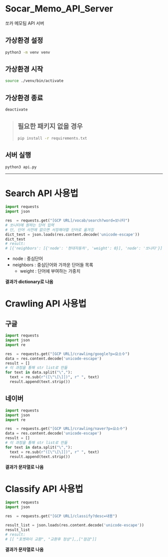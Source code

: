 # Socar_Memo_API_Server
쏘카 메모팀  API 서버

## 가상환경 설정
```bash
python3 -m venv venv
```
## 가상환경 시작
```bash
source ./venv/bin/activate 
```

## 가상환경 종료
```bash
deactivate
```

> ## 필요한 패키지 없을 경우
> ```bash
> pip install -r requirements.txt
> ```

## 서버 실행
```bash
python3 api.py
```

****

# Search API 사용법

```python
import requests
import json

res  = requests.get("[GCP URL]/vocab/search?word=쏘나타")
# 쏘나타에 원하는 단어 입력
# 단, 단어 사전에 없으면 서칭해야할 단어로 옮겨짐
dict_test = json.loads(res.content.decode('unicode-escape'))
dict_test
# result:
# [{'neighbors': [{'node': '현대자동차', 'weight': 0}], 'node': '쏘나타'}]
```

* node : 중심단어
* neighbors : 중심단어와 가까운 단어들 목록
  * weight : 단어에 부여하는 가중치
  
**결과가 dictionary로 나옴**

# Crawling API 사용법
## 구글
```python
import requests
import json
import re

res  = requests.get("[GCP URL]/crawling/google?p=요소수")
data = res.content.decode('unicode-escape')
result = []
# 이 과정을 통해 str list로 만듦
for text in data.split("\","):
  text = re.sub(r"([\"\[\]])", r" ", text)
  result.append(text.strip())
```

## 네이버

```python
import requests
import json
import re

res  = requests.get("[GCP URL]/crawling/naver?p=요소수")
data = res.content.decode('unicode-escape')
result = []
# 이 과정을 통해 str list로 만듦
for text in data.split("\","):
  text = re.sub(r"([\"\[\]])", r" ", text)
  result.append(text.strip())
```

**결과가 문자열로 나옴**

# Classify API 사용법

```python
import requests
import json

res  = requests.get("[GCP URL]/classify?desc=내용")

result_list = json.loads(res.content.decode('unicode-escape'))
result_list
# result:
# [[ "포켓파이 교환", "교환후 정상"],,["점검"]]
```

**결과가 문자열로 나옴**
